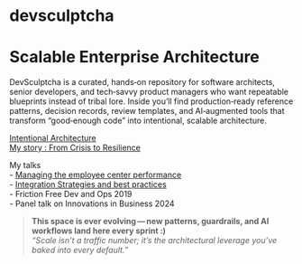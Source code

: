 # devsculptcha
# Scalable Enterprise Architecture

DevSculptcha is a curated, hands‑on repository for software architects, senior developers, and tech‑savvy product managers who want repeatable blueprints instead of tribal lore.
Inside you’ll find production‑ready reference patterns, decision records, review templates, and AI‑augmented tools that transform “good‑enough code” into intentional, scalable architecture.

[Intentional Architecture](docs/arbintentionalarch.md)
<br>[My story : From Crisis to Resilience](docs/shortcircuit.md)

My talks
<br> - [Managing the employee center performance](https://youtu.be/vcNUxkO0N6o?si=DV-dbrEtNpNukVvN)
<br> - [Integration Strategies and best practices](https://youtu.be/O297msnxB8Q?si=J-goqC3UeNRrLumY)
<br> - Friction Free Dev and Ops 2019
<br> - Panel talk on Innovations in Business 2024
> **This space is ever evolving — new patterns, guardrails, and AI workflows land here every sprint :)**  
> *“Scale isn’t a traffic number; it’s the architectural leverage you’ve baked into every default.”*


